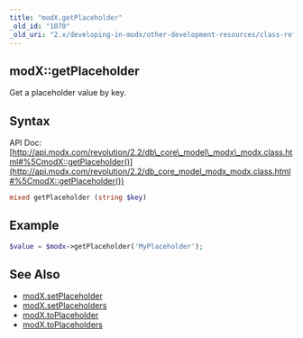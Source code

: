 ```yaml
---
title: "modX.getPlaceholder"
_old_id: "1070"
_old_uri: "2.x/developing-in-modx/other-development-resources/class-reference/modx/modx.getplaceholder"
---
```


## modX::getPlaceholder

Get a placeholder value by key.

## Syntax

API Doc: [http://api.modx.com/revolution/2.2/db\_core\_model\_modx\_modx.class.html#%5CmodX::getPlaceholder()](http://api.modx.com/revolution/2.2/db_core_model_modx_modx.class.html#%5CmodX::getPlaceholder())

``` php 
mixed getPlaceholder (string $key)
```

## Example

``` php 
$value = $modx->getPlaceholder('MyPlaceholder');
```

## See Also

- [modX.setPlaceholder](extending-modx/core-model/modx/modx.setplaceholder "modX.setPlaceholder")
- [modX.setPlaceholders](extending-modx/core-model/modx/modx.setplaceholders "modX.setPlaceholders")
- [modX.toPlaceholder](extending-modx/core-model/modx/modx.toplaceholder "modX.toPlaceholder")
- [modX.toPlaceholders](extending-modx/core-model/modx/modx.toplaceholders "modX.toPlaceholders")